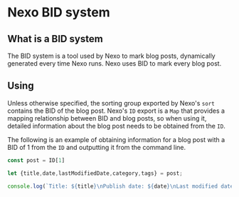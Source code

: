 # Nexo BID system

## What is a BID system

The BID system is a tool used by Nexo to mark blog posts, dynamically generated every time Nexo runs. Nexo uses BID to mark every blog post.

## Using

Unless otherwise specified, the sorting group exported by Nexo's `sort` contains the BID of the blog post. Nexo's `ID` export is a `Map` that provides a mapping relationship between BID and blog posts, so when using it, detailed information about the blog post needs to be obtained from the `ID`.

The following is an example of obtaining information for a blog post with a BID of 1 from the `ID` and outputting it from the command line.

```js
const post = ID[1]

let {title,date,lastModifiedDate,category,tags} = post;

console.log(`Title: ${title}\nPublish date: ${date}\nLast modified date: ${lastModifiedDate}\nCategory(s): ${category.join()}\nTag(s): ${tags.join()}`);
```